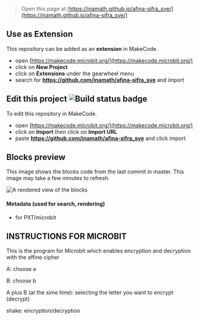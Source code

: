 
> Open this page at [https://inamath.github.io/afina-sifra_sve/](https://inamath.github.io/afina-sifra_sve/)

## Use as Extension

This repository can be added as an **extension** in MakeCode.

* open [https://makecode.microbit.org/](https://makecode.microbit.org/)
* click on **New Project**
* click on **Extensions** under the gearwheel menu
* search for **https://github.com/inamath/afina-sifra_sve** and import

## Edit this project ![Build status badge](https://github.com/inamath/afina-sifra_sve/workflows/MakeCode/badge.svg)

To edit this repository in MakeCode.

* open [https://makecode.microbit.org/](https://makecode.microbit.org/)
* click on **Import** then click on **Import URL**
* paste **https://github.com/inamath/afina-sifra_sve** and click import

## Blocks preview

This image shows the blocks code from the last commit in master.
This image may take a few minutes to refresh.

![A rendered view of the blocks](https://github.com/inamath/afina-sifra_sve/raw/master/.github/makecode/blocks.png)

#### Metadata (used for search, rendering)

* for PXT/microbit
<script src="https://makecode.com/gh-pages-embed.js"></script><script>makeCodeRender("{{ site.makecode.home_url }}", "{{ site.github.owner_name }}/{{ site.github.repository_name }}");</script>

## INSTRUCTIONS FOR MICROBIT

This is the program for Microbit which enables encryption and decryption with the affine cipher


A: choose a

B: choose b

A plus B (at the sime time): selecting the letter you want to encrypt (decrypt)

shake: encryption/decryption

